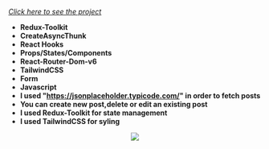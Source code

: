*[Click here to see the project](https://crud-operations-with-redux-toolkit.vercel.app/)*


- __Redux-Toolkit__<br/>
- __CreateAsyncThunk__<br/>
- __React Hooks__ <br/>
- __Props/States/Components__<br/>
- __React-Router-Dom-v6__<br/>
- __TailwindCSS__<br/>
- __Form__<br/>
- __Javascript__<br/>
- __I used "https://jsonplaceholder.typicode.com/" in order to fetch posts__<br/>
- __You can create new post,delete or edit an existing post__<br/>
- __I used Redux-Toolkit for state management__<br/>
- __I used TailwindCSS for syling__<br/>


<div align="center"><img src="https://github.com/MehmetCakir1/CRUDOperationsWithReduxToolkit/blob/master/crudOperationsReduxToolkit.gif">
